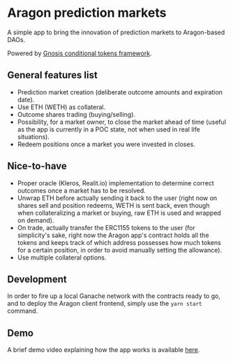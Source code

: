 # Aragon prediction markets

A simple app to bring the innovation of prediction markets to Aragon-based DAOs.

Powered by
[Gnosis conditional tokens framework](https://github.com/gnosis/conditional-tokens-contracts).

## General features list

- Prediction market creation (deliberate outcome amounts and expiration date).
- Use ETH (WETH) as collateral.
- Outcome shares trading (buying/selling).
- Possibility, for a market owner, to close the market ahead of time (useful as
  the app is currently in a POC state, not when used in real life situations).
- Redeem positions once a market you were invested in closes.

## Nice-to-have

- Proper oracle (Kleros, Realit.io) implementation to determine correct outcomes
  once a market has to be resolved.
- Unwrap ETH before actually sending it back to the user (right now on shares
  sell and position redeems, WETH is sent back, even though when collateralizing
  a market or buying, raw ETH is used and wrapped on demand).
- On trade, actually transfer the ERC1155 tokens to the user (for simplicity's
  sake, right now the Aragon app's contract holds all the tokens and keeps track
  of which address possesses how much tokens for a certain position, in order to
  avoid manually setting the allowance).
- Use multiple collateral options.

## Development

In order to fire up a local Ganache network with the contracts ready to go, and
to deploy the Aragon client frontend, simply use the `yarn start` command.

## Demo

A brief demo video explaining how the app works is available
[here](https://youtu.be/h5jGkKMqcDU).

